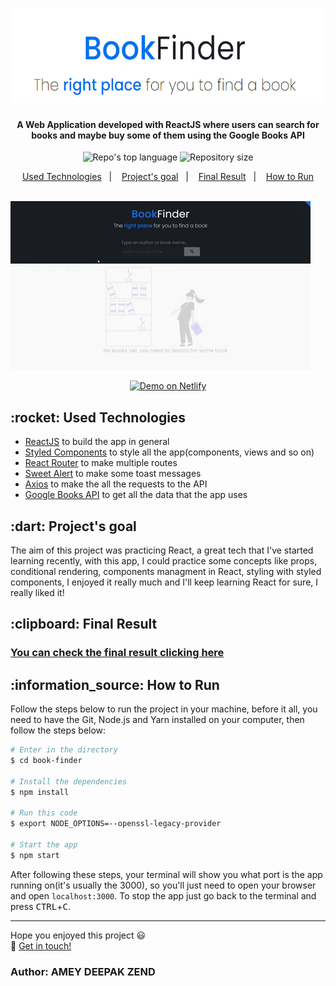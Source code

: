 <h1 align="center">
  <!--📚 BookFinder 📚-->
  <img src="screenshots/logo.png" height="150">
</h1>

<h4 align="center">
  A Web Application developed with ReactJS where users can search for books and maybe buy some of them using the Google Books API
</h4>

<p align="center">
  <img alt="Repo's top language" src="https://img.shields.io/static/v1?label=Main%20technology&message=JavaScript%2FReact&style=for-the-badge&color=61DBFB&labelColor=000000">
  <img alt="Repository size" src="https://img.shields.io/static/v1?label=Repo%20size&message=250%20KB&style=for-the-badge&color=61DBFB&labelColor=000000">
</p>

<p align="center">
  <a href="#technologies">Used Technologies</a>&nbsp;&nbsp;&nbsp;|&nbsp;&nbsp;&nbsp;
  <a href="#objective">Project's goal</a>&nbsp;&nbsp;&nbsp;|&nbsp;&nbsp;&nbsp;
  <a href="#final-result">Final Result</a>&nbsp;&nbsp;&nbsp;|&nbsp;&nbsp;&nbsp;
  <a href="#how-to-use">How to Run</a>
</p>

&nbsp;&nbsp;&nbsp;&nbsp;&nbsp;&nbsp;&nbsp;&nbsp;&nbsp;
&nbsp;&nbsp;&nbsp;&nbsp;&nbsp;&nbsp;&nbsp;&nbsp;&nbsp;
&nbsp;&nbsp;&nbsp;&nbsp;&nbsp;&nbsp;&nbsp;&nbsp;&nbsp;
&nbsp;&nbsp;&nbsp;&nbsp;&nbsp;&nbsp;&nbsp;&nbsp;&nbsp;
&nbsp;&nbsp;&nbsp;&nbsp;![](Preview.gif)

<p align="center">
  <a href="https://react-book-finder.netlify.app/" target="_blank">
    <img alt="Demo on Netlify" src="https://res.cloudinary.com/lukemorales/image/upload/v1563043495/readme_logos/demo_on_netlify_bbuvjz.png">
  </a>
</p>

<h2 id="techonologies" name="technologies">
  :rocket: Used Technologies
</h2>

- [ReactJS](https://pt-br.reactjs.org/) to build the app in general
- [Styled Components](https://styled-components.com/) to style all the app(components, views and so on)
- [React Router](https://reactrouter.com/) to make multiple routes
- [Sweet Alert](https://sweetalert.js.org/) to make some toast messages
- [Axios](https://github.com/axios/axios) to make the all the requests to the API
- [Google Books API](https://developers.google.com/books/docs/v1/reference/) to get all the data that the app uses

<h2 id="objective" name="objective">
  :dart: Project's goal
</h2>

The aim of this project was practicing React, a great tech that I've started learning recently, with this app, I could practice some concepts like props, conditional rendering, components managment in React, styling with styled components, I enjoyed it really much and I'll keep learning React for sure, I really liked it!

<h2 id="final-result" name="final-result">
  :clipboard: Final Result
</h2>

### [You can check the final result clicking here](https://react-book-finder.netlify.app/)

<h2 id="how-to-use" name="how-to-use">
  :information_source: How to Run
</h2>

Follow the steps below to run the project in your machine, before it all, you need to have the Git, Node.js and Yarn installed on your computer, then follow the steps below:

```bash
# Enter in the directory
$ cd book-finder

# Install the dependencies
$ npm install

# Run this code
$ export NODE_OPTIONS=--openssl-legacy-provider

# Start the app
$ npm start
```

After following these steps, your terminal will show you what port is the app running on(it's usually the 3000), so you'll just need to open your browser
and open `localhost:3000`. To stop the app just go back to the terminal and press <kbd>CTRL</kbd>+<kbd>C</kbd>.

---

Hope you enjoyed this project :smiley:<br>
:wave: [Get in touch!](https://www.linkedin.com/in/tiagodiass)

### Author: AMEY DEEPAK ZEND




